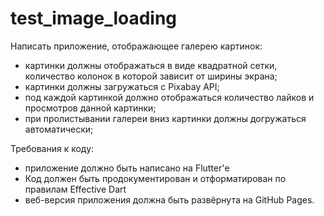 # test_image_loading

Написать приложение, отображающее галерею картинок:
- картинки должны отображаться в виде квадратной сетки, количество колонок в которой зависит от ширины экрана;
- картинки должны загружаться с Pixabay API;
- под каждой картинкой должно отображаться количество лайков и просмотров данной картинки;
- при пролистывании галереи вниз картинки должны догружаться автоматически;


Требования к коду:
- приложение должно быть написано на Flutter'е
- Код должен быть продокументирован и отформатирован по правилам Effective Dart
- веб-версия приложения должна быть развёрнута на GitHub Pages.
